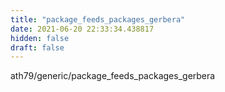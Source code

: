 ```yaml
---
title: "package_feeds_packages_gerbera"
date: 2021-06-20 22:33:34.438817
hidden: false
draft: false
---
```


ath79/generic/package_feeds_packages_gerbera

